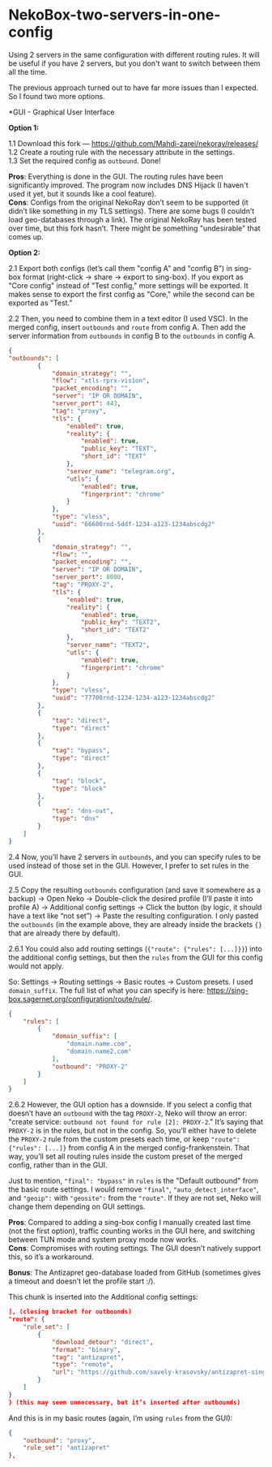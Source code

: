 # NekoBox-two-servers-in-one-config
Using 2 servers in the same configuration with different routing rules. It will be useful if you have 2 servers, but you don't want to switch between them all the time. 

The previous approach turned out to have far more issues than I expected. So I found two more options.

*GUI - Graphical User Interface

**Option 1:**

1.1 Download this fork — https://github.com/Mahdi-zarei/nekoray/releases/  
1.2 Create a routing rule with the necessary attribute in the settings.  
1.3 Set the required config as `outbound`. Done!

**Pros**: Everything is done in the GUI. The routing rules have been significantly improved. The program now includes DNS Hijack (I haven't used it yet, but it sounds like a cool feature).  
**Cons**: Configs from the original NekoRay don’t seem to be supported (it didn’t like something in my TLS settings). There are some bugs (I couldn’t load geo-databases through a link). The original NekoRay has been tested over time, but this fork hasn’t. There might be something "undesirable" that comes up.

**Option 2:**

2.1 Export both configs (let’s call them "config A" and "config B") in sing-box format (right-click -> share -> export to sing-box). If you export as "Core config" instead of "Test config," more settings will be exported. It makes sense to export the first config as "Core," while the second can be exported as "Test."

2.2 Then, you need to combine them in a text editor (I used VSC). In the merged config, insert `outbounds` and `route` from config A. Then add the server information from `outbounds` in config B to the `outbounds` in config A.

```json
{
"outbounds": [
        {
            "domain_strategy": "",
            "flow": "xtls-rprx-vision",
            "packet_encoding": "",
            "server": "IP OR DOMAIN",
            "server_port": 443,
            "tag": "proxy",
            "tls": {
                "enabled": true,
                "reality": {
                    "enabled": true,
                    "public_key": "TEXT",
                    "short_id": "TEXT"
                },
                "server_name": "telegram.org",
                "utls": {
                    "enabled": true,
                    "fingerprint": "chrome"
                }
            },
            "type": "vless",
            "uuid": "66600rnd-5ddf-1234-a123-1234abscdg2"
        },
        {
            "domain_strategy": "",
            "flow": "",
            "packet_encoding": "",
            "server": "IP OR DOMAIN",
            "server_port": 8080,
            "tag": "PROXY-2",
            "tls": {
                "enabled": true,
                "reality": {
                    "enabled": true,
                    "public_key": "TEXT2",
                    "short_id": "TEXT2"
                },
                "server_name": "TEXT2",
                "utls": {
                    "enabled": true,
                    "fingerprint": "chrome"
                }
            },
            "type": "vless",
            "uuid": "77700rnd-1234-1234-a123-1234abscdg2"
        },
        {
            "tag": "direct",
            "type": "direct"
        },
        {
            "tag": "bypass",
            "type": "direct"
        },
        {
            "tag": "block",
            "type": "block"
        },
        {
            "tag": "dns-out",
            "type": "dns"
        }
    ]
}
```

2.4 Now, you’ll have 2 servers in `outbounds`, and you can specify rules to be used instead of those set in the GUI. However, I prefer to set rules in the GUI.

2.5 Copy the resulting `outbounds` configuration (and save it somewhere as a backup) → Open Neko → Double-click the desired profile (I’ll paste it into profile A) → Additional config settings → Click the button (by logic, it should have a text like “not set”) → Paste the resulting configuration. I only pasted the `outbounds` (in the example above, they are already inside the brackets `{}` that are already there by default).

2.6.1 You could also add routing settings (`{"route": {"rules": [...]}}`) into the additional config settings, but then the `rules` from the GUI for this config would not apply.

So: Settings → Routing settings → Basic routes → Custom presets. I used `domain_suffix`. The full list of what you can specify is here: https://sing-box.sagernet.org/configuration/route/rule/.

```json
{
    "rules": [
        {
            "domain_suffix": [
                "domain.name.com",
                "domain.name2.com"
            ],
            "outbound": "PROXY-2"
        }
    ]
}
```

2.6.2 However, the GUI option has a downside. If you select a config that doesn’t have an `outbound` with the tag `PROXY-2`, Neko will throw an error: "create service: `outbound not found for rule [2]: PROXY-2`." It’s saying that `PROXY-2` is in the rules, but not in the config. So, you’ll either have to delete the `PROXY-2` rule from the custom presets each time, or keep `"route": {"rules": [...]}` from config A in the merged config-frankenstein. That way, you’ll set all routing rules inside the custom preset of the merged config, rather than in the GUI.

Just to mention, `"final": "bypass"` in `rules` is the "Default outbound" from the basic route settings. I would remove `"final"`, `"auto_detect_interface"`, and `"geoip":` with `"geosite":` from the `"route"`. If they are not set, Neko will change them depending on GUI settings.

**Pros**: Compared to adding a sing-box config I manually created last time (not the first option), traffic counting works in the GUI here, and switching between TUN mode and system proxy mode now works.  
**Cons**: Compromises with routing settings. The GUI doesn’t natively support this, so it’s a workaround.

**Bonus**: The Antizapret geo-database loaded from GitHub (sometimes gives a timeout and doesn’t let the profile start :/).

This chunk is inserted into the Additional config settings:

```json
], (closing bracket for outbounds)
"route": {
    "rule_set": [
        {
            "download_detour": "direct",
            "format": "binary",
            "tag": "antizapret",
            "type": "remote",
            "url": "https://github.com/savely-krasovsky/antizapret-sing-box/releases/latest/download/antizapret.srs"
        }
    ]
}
} (this may seem unnecessary, but it’s inserted after outbounds)
```

And this is in my basic routes (again, I’m using `rules` from the GUI):
```json
{
    "outbound": "proxy",
    "rule_set": "antizapret"
},
```
